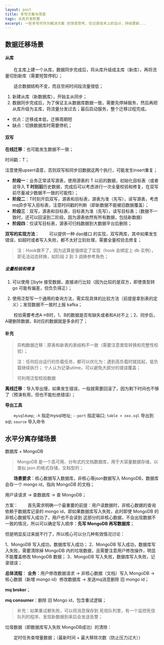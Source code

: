 ```yaml
---
layout: post
title: 多写方案与场景
tags: 业务开发积累
excerpt: 一些多写可作为解决方案 的场景思考，仅记录技术上的设计，持续更新...
---
```


## 数据迁移场景

#### 从库
&emsp;&emsp;在主库上建一个从库，数据同步完成后，将从库升级成主库（新库），再将流量切到新库（需要短暂停机）；

&emsp;&emsp;适合数据结构不变，而且空闲时间段流量很低；

1. 新建从库（新数据库），开始主从同步；
2. 数据同步完成后，为了保证主从数据库数据一致，需要先停掉服务，然后再把从库升级为主库，将流量分发过去；最后启动服务，整个迁移过程完成。

- 优点：迁移成本低，迁移周期短
- 缺点：切换数据库时需要停机；

#### 双写
**在线迁移**：也可能发生数据不一致；

时间戳：T；

注意使用upsert语意，否则双写和同步旧数据这两个执行，可能发生insert重复；

- **阶段一**：业务正常读写源表，使用源表的 T 以前的数据，初始化目标表（或者说导入 **T 时刻前**历史数据，完成后可以考虑进行一次全量校验和修复，在双写前尽量减少数据不一致的可能性）；
- **阶段二**：T时刻开启双写，源表和目标表，源表为准（先写），读写源表，考虑mq异步写入目标表，注意时间戳的判断（即新数据不能被旧数据覆盖）；
- **阶段三**：双写，源表和目标表，目标表为准（先写），读写目标表；（数据不一致时，还可以回滚到二阶段，因为源表依然有所有数据，包括新数据）
- **阶段四**：仅读写目标表，源表可归档数据到大数据平台后删除；

**双写的实现方法**：
&emsp;&emsp;可以提供一种 dao接口 的实现，双写两库，其中如果发生错误，如超时或者写入失败，都不太好立刻处理，需要全量校验去修复；

> 注：Hook做不了，因为这算是强绑定了实现（hook 会绑定上 db 实例），即无法动态转换，如阶段 2 到 3 调换参考角色；

##### 全量检验和修复
1. 可以使用 []byte 接受数据，直接进行比较（因为比较的是双方，即使类型转 go 可能有偏差，但负负得正）；

2. 使用泛型写一个通用的查询方法，需实现具体的比较方法（前提是拿到表的定义）；发现数据不一致时上报 kafka；

&emsp;&emsp;校验需要考虑A->B时，1、B的数据是否有缺失或者和A对不上；2、同步后，A硬删除数据，B对应的数据就是多余的了；

#### 补充
> 异构数据迁移：原表和新表的表结构不一致（需要注意类型转换和完整性校验）；
> 
> 注：任何后台运行的负载任务，都可以优化为：遇到高负载时就挂起，低负载继续执行；
个人认为记录utime，可以避免大部分的错误覆盖；
>
> 可利用泛型校验数据

**离线迁移**：导入导出慢，如果发生错误，一般就需要回滚了，因为剩下时间也不够了（预演有用，但也不能杜绝错误）；

**导出工具**

&emsp;&emsp;`mysqldump`; `-h` 指定mysql地址; `--port` 指定端口; `table > xxx.sql` 导出到sql; `source` 导入命令

## 水平分离存储场景
数据库 + MongoDB

> MongoDB 是一个高可用、分布式的文档数据库，用于大容量数据存储，以类似 json 的格式存储，文档型的；

&emsp;&emsp;**场景要求**：核心数据写入数据库，非核心等json数据写入 MongoDB，数据库会存一个 mongo id，指向 MongoDB 的文档；

用户读请求 -> 查数据库 -> 查 MongoDB；

方案：
&emsp;&emsp;首先需求明确一个最重要的前提：用户读数据时，非核心数据的查询依赖于数据库记录的 mongo id，即如果数据库写入失败，此时即使 MongoDB 的非核心数据写入成功了，用户也不会读到 这部分的非核心数据，不会出现数据不一致的情况，所以可以确定写入顺序：**先写 MongoDB 再写数据库**；

但是明显反过来就不行了，所以核心可以分几种有效情况讨论：

1、MongoDB 写入成功，数据库写入成功；
2、MongoDB 写入成功，数据库写入失败，需要清除掉 MongoDB 内的垃圾数据，且需要注意用户修改操作，明显不能覆盖修改 MongoDB 数据；
3、MongoDB 写入失败，数据库写入失败，记录错误；

**总体流程**：
**业务**：用户修改数据请求 -> 非核心数据（文档）写入 MongoDB -> 核心数据（新增 mongo id）修改数据库 -> 发送mq消息删除 旧 mongo id；

**mq broker**；

**mq consumer**：删除 旧 Mongo id，包含重试逻辑；

> 补充：如果重试都失败，可以将消息保存到 死信队列里，有一个监控死信队列的程序，发现新数据到来后会发送告警；

垃圾数据（即数据库写入失败 MongoDB成功）的清除：

&emsp;&emsp;定时任务查增量数据；（最新时间 + 最大移除次数（防止压力过大））